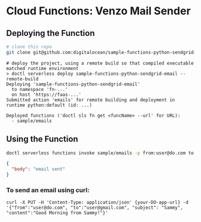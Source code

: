 # Cloud Functions: Venzo Mail Sender


## Deploying the Function

```bash
# clone this repo
git clone git@github.com:digitalocean/sample-functions-python-sendgrid-email.git
```

```
# deploy the project, using a remote build so that compiled executable matched runtime environment
> doctl serverless deploy sample-functions-python-sendgrid-email --remote-build
Deploying 'sample-functions-python-sendgrid-email'
  to namespace 'fn-...'
  on host 'https://faas-...'
Submitted action 'emails' for remote building and deployment in runtime python:default (id: ...)

Deployed functions ('doctl sls fn get <funcName> --url' for URL):
  - sample/emails
```

## Using the Function

```bash
doctl serverless functions invoke sample/emails -p from:user@do.com to:user@gmail.com subject:Sammy content:Good Morning from Sammy.
```
```json
{
  "body": "email sent"
}
```

### To send an email using curl:
```
curl -X PUT -H 'Content-Type: application/json' {your-DO-app-url} -d '{"from":"user@do.com", "to":"user@gmail.com", "subject": "Sammy", "content":"Good Morning from Sammy!"}' 
```
